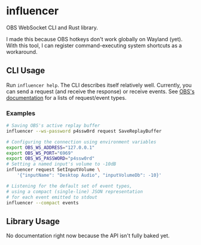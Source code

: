 # influencer

OBS WebSocket CLI and Rust library.

I made this because OBS hotkeys don't work globally on Wayland (yet). With this tool, I can register command-executing system shortcuts as a workaround.

## CLI Usage

Run `influencer help`. The CLI describes itself relatively well. Currently, you can send a request (and receive the response) or receive events. See [OBS's documentation](https://github.com/obsproject/obs-websocket/blob/master/docs/generated/protocol.md) for a lists of request/event types.

### Examples
```sh
# Saving OBS's active replay buffer
influencer --ws-password p4ssw0rd request SaveReplayBuffer
```

```sh
# Configuring the connection using environment variables
export OBS_WS_ADDRESS="127.0.0.1"
export OBS_WS_PORT="6969"
export OBS_WS_PASSWORD="p4ssw0rd"
# Setting a named input's volume to -10dB
influencer request SetInputVolume \
    '{"inputName": "Desktop Audio", "inputVolumeDb": -10}'
```

```sh
# Listening for the default set of event types,
# using a compact (single-line) JSON representation
# for each event emitted to stdout
influencer --compact events
```

## Library Usage

No documentation right now because the API isn't fully baked yet.
